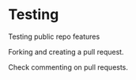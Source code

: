 # Testing
Testing public repo features


Forking and creating a pull request. 

Check commenting on pull requests. 
